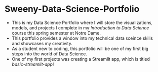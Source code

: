 # Sweeny-Data-Science-Portfolio
 - This is my Data Science Portfolio where I will store the visualizations, models, and projects I complete in my _Introduction to Data Science_ course this spring semester at Notre Dame.
 - This portfolio provides a window into my technical data sceince skills and showcases my creativity.
 - As a student new to coding, this portfolio will be one of my first big steps into the world of Data Science.
 - One of my first projects was creating a Streamlit app, which is titled _basic-streamlit-app_!
